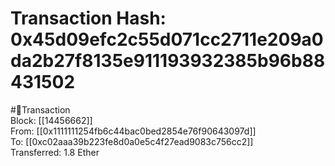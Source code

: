
Transaction Hash: 0x45d09efc2c55d071cc2711e209a0da2b27f8135e911193932385b96b88431502
====================================================================================
  
#💸Transaction  
Block: [[14456662]]  
From: [[0x1111111254fb6c44bac0bed2854e76f90643097d]]  
To: [[0xc02aaa39b223fe8d0a0e5c4f27ead9083c756cc2]]  
Transferred: 1.8 Ether